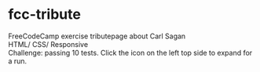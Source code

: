 # fcc-tribute
FreeCodeCamp exercise tributepage about Carl Sagan<br>
HTML/ CSS/ Responsive<br>
Challenge: passing 10 tests. Click the icon on the left top side to expand for a run.

